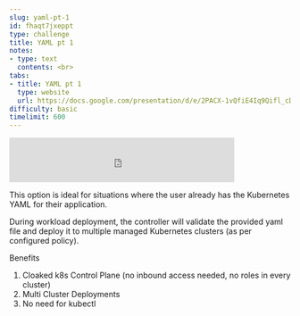 ```yaml
---
slug: yaml-pt-1
id: fhaqt7jxeppt
type: challenge
title: YAML pt 1
notes:
- type: text
  contents: <br>
tabs:
- title: YAML pt 1
  type: website
  url: https://docs.google.com/presentation/d/e/2PACX-1vQfiE4Iq9Qifl_cD7ls2lpUtHFnt-bK6CBeDG3RDv7nopSmZXh8KSMAeAicyY3BWQ/embed?start=false&loop=false&delayms=3000
difficulty: basic
timelimit: 600
---
```


<iframe style="position: relative; height: 80px; width: 80%;" src="https://drive.google.com/file/d/1D_3J9hF3fhKGAcB5hznSTa9DgdCRdTpz/preview" title="Mp3 player" frameborder="0" allow="accelerometer; autoplay; clipboard-write; encrypted-media; gyroscope; picture-in-picture" allowfullscreen></iframe>

This option is ideal for situations where the user already has the Kubernetes YAML for their application.

During workload deployment, the controller will validate the provided yaml file and deploy it to multiple managed Kubernetes clusters (as per configured policy).

Benefits

1. Cloaked k8s Control Plane (no inbound access needed, no roles in every cluster)
2. Multi Cluster Deployments
3. No need for kubectl
